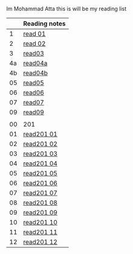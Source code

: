 Im Mohammad Atta
this is will be my reading list

|     | Reading notes                                                     |
| --- | ----------------------------------------------------------------- |
| 1   | [read 01](https://mr-atta.github.io/reading-notes/growth-mindset) |
| 2   | [read 02](https://mr-atta.github.io/reading-notes/read02)         |
| 3   | [ read03 ](https://mr-atta.github.io/reading-notes/read03)        |
| 4a  | [ read04a ](https://mr-atta.github.io/reading-notes/read04a)      |
| 4b  | [ read04b ](https://mr-atta.github.io/reading-notes/read04b)      |
| 05  | [ read05 ](https://mr-atta.github.io/reading-notes/read05)        |
| 06  | [ read06 ](https://mr-atta.github.io/reading-notes/read06)        |
| 07  | [ read07 ](https://mr-atta.github.io/reading-notes/read07)        |
| 09  | [ read09 ](https://mr-atta.github.io/reading-notes/read09)        |
|     |                                                                   |
| 00  | 201                                                               |
| 01  | [read201 01](https://mr-atta.github.io/reading-notes/201/read21)  |
| 02  | [read201 02](https://mr-atta.github.io/reading-notes/201/read22)  |
| 03  | [read201 03](https://mr-atta.github.io/reading-notes/201/read23)  |
| 04  | [read201 04](https://mr-atta.github.io/reading-notes/201/read24)  |
| 05  | [read201 05](https://mr-atta.github.io/reading-notes/201/read25)  |
| 06  | [read201 06](https://mr-atta.github.io/reading-notes/201/read26)  |
| 07  | [read201 07](https://mr-atta.github.io/reading-notes/201/read27)  |
| 08  | [read201 08](https://mr-atta.github.io/reading-notes/201/read28)  |
| 09  | [read201 09](https://mr-atta.github.io/reading-notes/201/read29)  |
| 10  | [read201 10](https://mr-atta.github.io/reading-notes/201/read210) |
| 11  | [read201 11](https://mr-atta.github.io/reading-notes/201/read211) |
| 12  | [read201 12](https://mr-atta.github.io/reading-notes/201/read212) |
